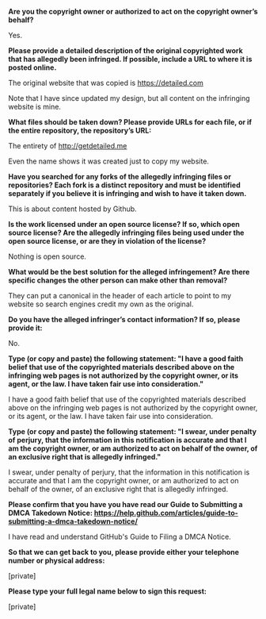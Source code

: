**Are you the copyright owner or authorized to act on the copyright owner’s behalf?**

Yes.

**Please provide a detailed description of the original copyrighted work that has allegedly been infringed. If possible, include a URL to where it is posted online.**

The original website that was copied is https://detailed.com

Note that I have since updated my design, but all content on the infringing website is mine.

**What files should be taken down? Please provide URLs for each file, or if the entire repository, the repository’s URL:**

The entirety of http://getdetailed.me

Even the name shows it was created just to copy my website.

**Have you searched for any forks of the allegedly infringing files or repositories? Each fork is a distinct repository and must be identified separately if you believe it is infringing and wish to have it taken down.**

This is about content hosted by Github.

**Is the work licensed under an open source license? If so, which open source license? Are the allegedly infringing files being used under the open source license, or are they in violation of the license?**

Nothing is open source.

**What would be the best solution for the alleged infringement? Are there specific changes the other person can make other than removal?**

They can put a canonical in the header of each article to point to my website so search engines credit my own as the original.

**Do you have the alleged infringer’s contact information? If so, please provide it:**

No.

**Type (or copy and paste) the following statement: "I have a good faith belief that use of the copyrighted materials described above on the infringing web pages is not authorized by the copyright owner, or its agent, or the law. I have taken fair use into consideration."**

I have a good faith belief that use of the copyrighted materials described above on the infringing web pages is not authorized by the copyright owner, or its agent, or the law. I have taken fair use into consideration.

**Type (or copy and paste) the following statement: "I swear, under penalty of perjury, that the information in this notification is accurate and that I am the copyright owner, or am authorized to act on behalf of the owner, of an exclusive right that is allegedly infringed."**

I swear, under penalty of perjury, that the information in this notification is accurate and that I am the copyright owner, or am authorized to act on behalf of the owner, of an exclusive right that is allegedly infringed.

**Please confirm that you have you have read our Guide to Submitting a DMCA Takedown Notice: https://help.github.com/articles/guide-to-submitting-a-dmca-takedown-notice/**

I have read and understand GitHub's Guide to Filing a DMCA Notice.

**So that we can get back to you, please provide either your telephone number or physical address:**

[private]

**Please type your full legal name below to sign this request:**

[private]
